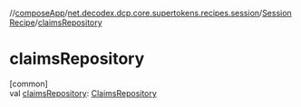 //[composeApp](../../../index.md)/[net.decodex.dcp.core.supertokens.recipes.session](../index.md)/[SessionRecipe](index.md)/[claimsRepository](claims-repository.md)

# claimsRepository

[common]\
val [claimsRepository](claims-repository.md): [ClaimsRepository](../../net.decodex.dcp.core.supertokens.recipes.session.repository/-claims-repository/index.md)
